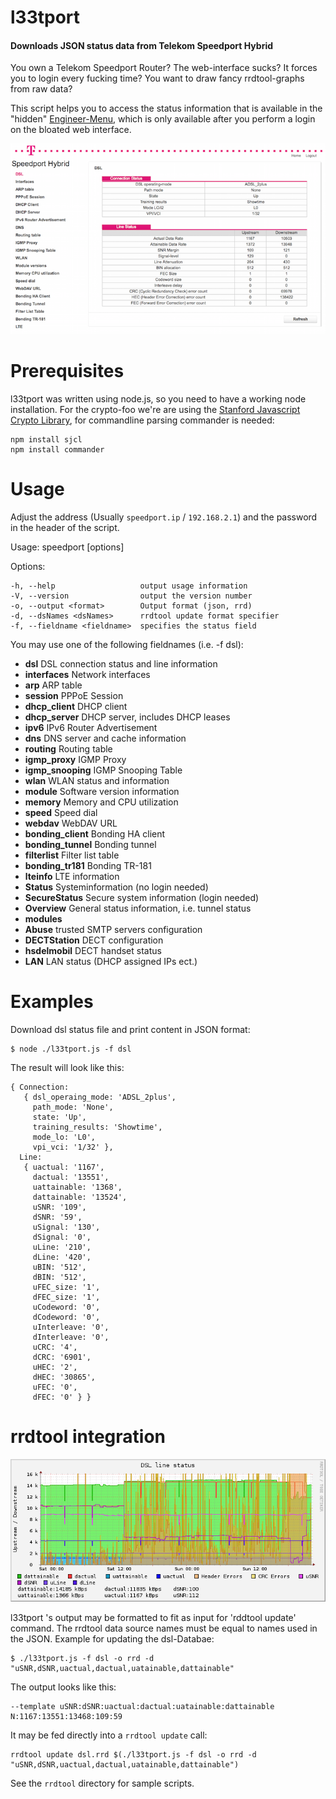 
l33tport
======

#### Downloads JSON status data from Telekom Speedport Hybrid

You own a Telekom Speedport Router? The web-interface sucks? It forces you to login every fucking time? You want to draw fancy rrdtool-graphs from raw data?

This script helps you to access the status information that is available in the "hidden" [Engineer-Menu](http://speedport.ip/engineer/html/dsl.html?lang=en), which is only available after you perform a login on the bloated web interface.

![The engineer menu of the Telekom Speedport Hybrid.](assets/EngineerMenu.jpg)

Prerequisites
==========
l33tport was written using node.js, so you need to have a working node installation. For the crypto-foo we're are using the [Stanford Javascript Crypto Library](https://github.com/bitwiseshiftleft/sjclsjcl.js), for commandline parsing commander is needed:

```
npm install sjcl
npm install commander
```

Usage
=====

Adjust the address (Usually ```speedport.ip``` / ```192.168.2.1```) and the password in the header of the script.

Usage: speedport [options]

Options:

    -h, --help                   output usage information
    -V, --version                output the version number
    -o, --output <format>        Output format (json, rrd)
    -d, --dsNames <dsNames>      rrdtool update format specifier
    -f, --fieldname <fieldname>  specifies the status field


You may use one of the following fieldnames (i.e. -f dsl):

* **dsl**              DSL connection status and line information
* **interfaces**       Network interfaces
* **arp**              ARP table
* **session**          PPPoE Session
* **dhcp_client**      DHCP client
* **dhcp_server**      DHCP server, includes DHCP leases 
* **ipv6**             IPv6 Router Advertisement
* **dns**              DNS server and cache information
* **routing**          Routing table
* **igmp_proxy**       IGMP Proxy
* **igmp_snooping**    IGMP Snooping Table
* **wlan**             WLAN status and information
* **module**           Software version information
* **memory**           Memory and CPU utilization
* **speed**            Speed dial
* **webdav**           WebDAV URL
* **bonding_client**   Bonding HA client
* **bonding_tunnel**   Bonding tunnel
* **filterlist**       Filter list table
* **bonding_tr181**    Bonding TR-181
* **lteinfo**          LTE information
* **Status**           Systeminformation (no login needed)
* **SecureStatus**     Secure system information (login needed)
* **Overview**         General status information, i.e. tunnel status
* **modules**
* **Abuse**            trusted SMTP servers configuration
* **DECTStation**      DECT configuration
* **hsdelmobil**       DECT handset status
* **LAN**              LAN status (DHCP assigned IPs ect.)


Examples
========

Download dsl status file and print content in JSON format:

    $ node ./l33tport.js -f dsl

The result will look like this:

```
{ Connection: 
   { dsl_operaing_mode: 'ADSL_2plus',
     path_mode: 'None',
     state: 'Up',
     training_results: 'Showtime',
     mode_lo: 'L0',
     vpi_vci: '1/32' },
  Line: 
   { uactual: '1167',
     dactual: '13551',
     uattainable: '1368',
     dattainable: '13524',
     uSNR: '109',
     dSNR: '59',
     uSignal: '130',
     dSignal: '0',
     uLine: '210',
     dLine: '420',
     uBIN: '512',
     dBIN: '512',
     uFEC_size: '1',
     dFEC_size: '1',
     uCodeword: '0',
     dCodeword: '0',
     uInterleave: '0',
     dInterleave: '0',
     uCRC: '4',
     dCRC: '6901',
     uHEC: '2',
     dHEC: '30865',
     uFEC: '0',
     dFEC: '0' } }
```

rrdtool integration
=============

![A DSL line with lots of errors.](assets/dsl-48h.png)

l33tport 's output may be formatted to fit as input for 'rddtool update' command. The rrdtool data source names must be equal to names used in the JSON. Example for updating the dsl-Databae:

    $ ./l33tport.js -f dsl -o rrd -d "uSNR,dSNR,uactual,dactual,uatainable,dattainable"

The output looks like this:

    --template uSNR:dSNR:uactual:dactual:uatainable:dattainable N:1167:13551:13468:109:59
   
It may be fed directly into a ```rrdtool update``` call:

    rrdtool update dsl.rrd $(./l33tport.js -f dsl -o rrd -d "uSNR,dSNR,uactual,dactual,uatainable,dattainable")

See the ```rrdtool``` directory for sample scripts.
